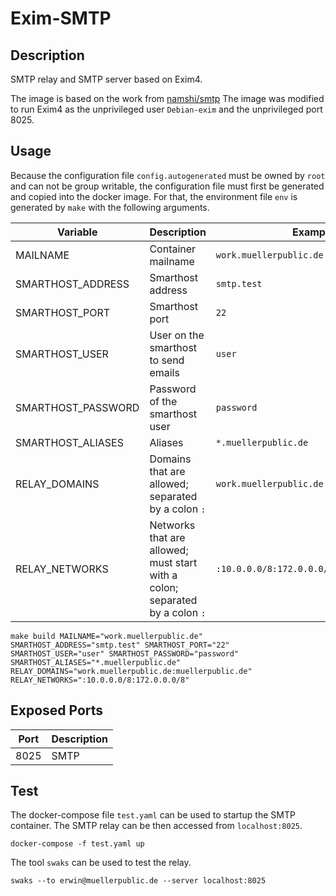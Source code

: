 # Exim-SMTP

## Description

SMTP relay and SMTP server based on Exim4.

The image is based on the work
from [namshi/smtp](https://hub.docker.com/r/namshi/smtp/) The image was
modified to run Exim4 as the unprivileged user `Debian-exim` and the
unprivileged port 8025.

## Usage

Because the configuration file `config.autogenerated` must be owned by `root`
and can not be group writable, the configuration file must first be generated
and copied into the docker image. For that, the environment file `env`
is generated by `make` with the following arguments.

| Variable | Description | Example |
| -------- | ----------- | ------- |
| MAILNAME | Container mailname | `work.muellerpublic.de` |
| SMARTHOST_ADDRESS | Smarthost address | `smtp.test` |
| SMARTHOST_PORT | Smarthost port | `22` |
| SMARTHOST_USER | User on the smarthost to send emails | `user` |
| SMARTHOST_PASSWORD | Password of the smarthost user | `password` |
| SMARTHOST_ALIASES | Aliases | `*.muellerpublic.de` |
| RELAY_DOMAINS | Domains that are allowed; separated by a colon `:` | `work.muellerpublic.de:muellerpublic.de` |
| RELAY_NETWORKS | Networks that are allowed; must start with a colon; separated by a colon `:` | `:10.0.0.0/8:172.0.0.0/8` |

```
make build MAILNAME="work.muellerpublic.de" SMARTHOST_ADDRESS="smtp.test" SMARTHOST_PORT="22" SMARTHOST_USER="user" SMARTHOST_PASSWORD="password" SMARTHOST_ALIASES="*.muellerpublic.de" RELAY_DOMAINS="work.muellerpublic.de:muellerpublic.de" RELAY_NETWORKS=":10.0.0.0/8:172.0.0.0/8"
```

## Exposed Ports

| Port | Description |
| ---- | ----------- |
| 8025  | SMTP |

## Test

The docker-compose file `test.yaml` can be used to startup the SMTP container.
The SMTP relay can be then accessed from `localhost:8025`.

```
docker-compose -f test.yaml up
```

The tool `swaks` can be used to test the relay.

```
swaks --to erwin@muellerpublic.de --server localhost:8025
```

